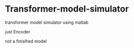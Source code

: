 # Transformer-model-simulator
transformer model simulator using matlab

just Encoder

not a finisihed model
